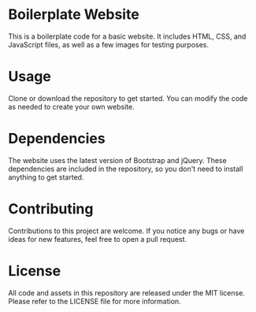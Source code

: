 # Boilerplate Website

This is a boilerplate code for a basic website. It includes HTML, CSS, and JavaScript files, as well as a few images for testing purposes.
# Usage

Clone or download the repository to get started. You can modify the code as needed to create your own website.
# Dependencies

The website uses the latest version of Bootstrap and jQuery. These dependencies are included in the repository, so you don't need to install anything to get started.
# Contributing

Contributions to this project are welcome. If you notice any bugs or have ideas for new features, feel free to open a pull request.
# License

All code and assets in this repository are released under the MIT license. Please refer to the LICENSE file for more information.
